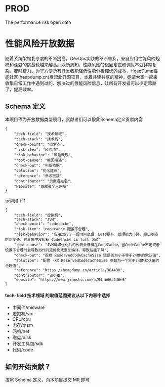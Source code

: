 # PROD
The performance risk open data

# 性能风险开放数据

随着系统架构复杂度的不断提高，DevOps实践的不断普及，来自应用性能风险规模和深度的挑战也越来越高。众所周知，性能风险的根因定位和调优本就非常复杂，费时费力，为了方便所有开发者能降低性能分析调优的成本，HeapDump性能社区(heapdump.cn)发起此开源项目，本着共建共享的精神，邀请大家一起来收集日常工作中遇到过的、解决过的性能风险信息，让所有开发者可以少走弯路了，提高效率。

## Schema 定义
本项目作为开放数据类型项目，贡献者们可以按此Schema定义贡献内容
```
{
	"tech-field": "技术领域",
	"tech-stack": "技术栈",
	"check-point": "技术点",
	"risk-item": "风险项",
	"risk-behavior": "风险表现",
	"root-cause": "根因描述",
	"check-out": "判断依据",
	"solution": "优化建议",
	"reference": "参考链接",
	"contributor": "贡献者姓名",
	"website": "贡献者个人网址"
}
```

示例如下：
```
{
	"tech-field": "虚拟机",
	"tech-stack": "JVM",
	"check-point": "codecache",
	"risk-item": "codecache 配置不合理",
	"risk-behavior": "应用运行了一段时间之后，Load飙升，处理能力下降，接口响应时间变长，在日志中发现有 CodeCache is full 记录",
	"root-cause": "JVM编译优化后的代码会存储在CodeCache，当CodeCache不足或者设置不合理时会导致热代码退优化或重复编译，导致性能下降",
	"check-out": "观察 ReservedCodeCacheSize 值是否为小于等于240M的默认值",
	"solution": "配置 -XX:ReservedCodeCacheSize 参数为一个大于240M默认值的合理值",
	"reference": "https://heapdump.cn/article/304430",
	"contributor": "占小狼",
	"website": "https://www.jianshu.com/u/90ab66c248e6"
}
```

#### tech-field 技术领域 的取值范围建议从以下内容中选择
- 中间件/midware
- 虚拟机/vm
- CPU/cpu
- 内存/mem
- 网络/net
- 磁盘/disk
- 开发工具包/sdk
- 代码/code

## 如何开始贡献？
按照 Schema 定义，向本项目提交 MR 即可
